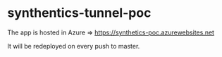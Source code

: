 # synthentics-tunnel-poc

The app is hosted in Azure => <https://synthetics-poc.azurewebsites.net>

It will be redeployed on every push to master.
